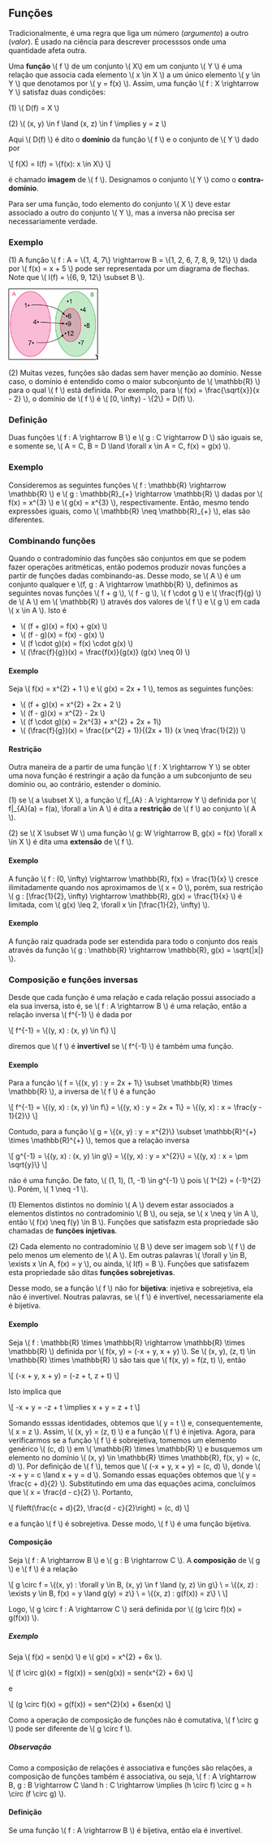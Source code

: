 ## Funções

Tradicionalmente, é uma regra que liga um número (*argumento*) a outro (*valor*). É usado na ciência para descrever processsos onde uma quantidade afeta outra.

Uma **função** \\( f \\) de um conjunto \\( X\\) em um conjunto \\( Y \\) é uma relação que associa cada elemento \\( x \in X \\) a um único elemento \\( y \in Y \\) que denotamos por \\( y = f(x) \\). Assim, uma função \\( f : X \rightarrow Y \\) satisfaz duas condições:

(1) \\( D(f) = X \\)

(2) \\( (x, y) \in f \land (x, z) \in f \implies y = z \\)

Aqui \\( D(f) \\) é dito o **domínio** da função \\( f \\) e o conjunto de \\( Y \\) dado por

\\[
f(X) = I(f) = \\{f(x): x \in X\\}
\\]

é chamado **imagem** de \\( f \\). Designamos o conjunto \\( Y \\) como o **contra-domínio**.

Para ser uma função, todo elemento do conjunto \\( X \\) deve estar associado a outro do conjunto \\( Y \\), mas a inversa não precisa ser necessariamente verdade.

### Exemplo

(1) A função \\( f : A = \\{1, 4, 7\\} \rightarrow B = \\{1, 2, 6, 7, 8, 9, 12\\} \\) dada por \\( f(x) = x + 5 \\) pode ser representada por um diagrama de flechas. Note que \\( I(f) = \\{6, 9, 12\\} \subset B \\).

![Diagrama de flechas (setas) exibindo os elementos de A ligados a alguns dos elementos de B, mas não todos](../img/fem/diagrama_de_flechas.png)

(2) Muitas vezes, funções são dadas sem haver menção ao domínio. Nesse caso, o domínio é entendido como o maior subconjunto de \\( \mathbb{R} \\) para o qual \\( f \\) está definida. Por exemplo, para \\( f(x) = \frac{\sqrt{x}}{x - 2} \\), o domínio de \\( f \\) é \\( [0, \infty) - \\{2\\} = D(f) \\).

### Definição

Duas funções \\( f : A \rightarrow B \\) e \\( g : C \rightarrow D \\) são iguais se, e somente se, \\( A = C, B = D \land \forall x \in A = C, f(x) = g(x) \\).

### Exemplo

Consideremos as seguintes funções \\( f : \mathbb{R} \rightarrow \mathbb{R} \\) e \\( g : \mathbb{R}\_{+} \rightarrow \mathbb{R} \\) dadas por \\( f(x) = x^{3} \\) e \\( g(x) = x^{3} \\), respectivamente. Então, mesmo tendo expressões iguais, como \\( \mathbb{R} \neq \mathbb{R}_{+} \\), elas são diferentes.

### Combinando funções

Quando o contradomínio das funções são conjuntos em que se podem fazer operações aritméticas, então podemos produzir novas funções a partir de funções dadas combinando-as. Desse modo, se \\( A \\) é um conjunto qualquer e \\(f, g : A \rightarrow \mathbb{R} \\), definimos as seguintes novas funções \\( f + g \\), \\( f - g \\), \\( f \cdot g \\) e \\( \frac{f}{g} \\) de \\( A \\) em \\( \mathbb{R} \\) através dos valores de \\( f \\) e  \\( g \\) em cada \\( x \in A \\). Isto é

- \\( (f + g)(x) = f(x) + g(x) \\)
- \\( (f - g)(x) = f(x) - g(x) \\)
- \\( (f \cdot g)(x) = f(x) \cdot g(x) \\)
- \\( (\frac{f}{g})(x) = \frac{f(x)}{g(x)} (g(x) \neq 0) \\)

#### Exemplo

Seja \\( f(x) = x^{2} + 1 \\) e \\( g(x) = 2x + 1 \\), temos as seguintes funções:

- \\( (f + g)(x) = x^{2} + 2x + 2 \\)
- \\( (f - g)(x) = x^{2} - 2x \\)
- \\( (f \cdot g)(x) = 2x^{3} + x^{2} + 2x + 1\\)
- \\( (\frac{f}{g})(x) = \frac{(x^{2} + 1)}{(2x + 1)} (x \neq \frac{1}{2}) \\)

#### Restrição

Outra maneira de a partir de uma função \\( f : X \rightarrow Y \\) se obter uma nova função é restringir a ação da função a um subconjunto de seu domínio ou, ao contrário, estender o domínio.

(1) se \\( a \subset X \\), a função \\( f|\_{A} : A \rightarrow Y \\) definida por \\( f|_{A}(a) = f(a), \forall a \in A \\) é dita a **restrição** de \\( f \\) ao conjunto \\( A \\).

(2) se \\( X \subset W \\) uma função \\( g: W \rightarrow B, g(x) = f(x) \forall x \in X \\) é dita uma **extensão** de \\( f \\).

#### Exemplo

A função \\( f : (0, \infty) \rightarrow \mathbb{R}, f(x) = \frac{1}{x} \\) cresce ilimitadamente quando nos aproximamos de \\( x = 0 \\), porém, sua restrição \\( g : [\frac{1}{2}, \infty) \rightarrow \mathbb{R}, g(x) = \frac{1}{x} \\) é limitada, com \\( g(x) \leq 2, \forall x \in [\frac{1}{2}, \infty) \\).

#### Exemplo

A função raiz quadrada pode ser estendida para todo o conjunto dos reais através da função \\( g : \mathbb{R} \rightarrow \mathbb{R}, g(x) = \sqrt{|x|} \\).

### Composição e funções inversas

Desde que cada função é uma relação e cada relação possui associado a ela sua inversa, isto é, se \\( f : A \rightarrow B \\) é uma relação, então a relação inversa \\( f^{-1} \\) é dada por

\\[
f^{-1} = \\{(y, x) : (x, y) \in f\\}
\\]

diremos que \\( f \\) é **invertível** se \\( f^{-1} \\) é também uma função.

#### Exemplo

Para a função \\( f = \\{(x, y) : y = 2x + 1\\} \subset \mathbb{R} \times \mathbb{R} \\), a inversa de \\( f \\) é a função

\\[
f^{-1} = \\{(y, x) : (x, y) \in f\\} = \\{(y, x) : y = 2x + 1\\} = \\{(y, x) : x = \frac{y - 1}{2}\\}
\\]

Contudo, para a função \\( g = \\{(x, y) : y = x^{2}\\} \subset \mathbb{R}^{+} \times \mathbb{R}^{+} \\), temos que a relação inversa

\\[
g^{-1} = \\{(y, x) : (x, y) \in g\\} = \\{(y, x) : y = x^{2}\\} = \\{(y, x) : x = \pm \sqrt{y}\\}
\\]

não é uma função. De fato, \\( (1, 1), (1, -1) \in g^{-1} \\) pois \\( 1^{2} = (-1)^{2} \\). Porém, \\( 1 \neq -1 \\).

(1) Elementos distintos no domínio \\( A \\) devem estar associados a elementos distintos no contradomínio \\( B \\), ou seja, se \\( x \neq y \in A \\), então \\( f(x) \neq f(y) \in B \\). Funções que satisfazm esta propriedade são chamadas de **funções injetivas**.

(2) Cada elemento no contradomínio \\( B \\) deve ser imagem sob \\( f \\) de pelo menos um elemento de \\( A \\). Em outras palavras \\( \forall y \in B,  \exists x \in A, f(x) = y \\), ou ainda, \\( I(f) = B \\). Funções que satisfazem esta propriedade são ditas **funções sobrejetivas**.

Desse modo, se a função \\( f \\) não for **bijetiva**: injetiva e sobrejetiva, ela não é invertível. Noutras palavras, se \\( f \\) é invertível, necessariamente ela é bijetiva.

#### Exemplo

Seja \\( f : \mathbb{R} \times \mathbb{R} \rightarrow \mathbb{R} \times \mathbb{R} \\) definida por \\( f(x, y) = (-x + y, x + y) \\). Se \\( (x, y), (z, t) \in \mathbb{R} \times \mathbb{R} \\) são tais que \\( f(x, y) = f(z, t) \\), então

\\[
(-x + y, x + y) = (-z + t, z + t)
\\]

Isto implica que

\\[
-x + y = -z + t \implies x + y = z + t
\\]

Somando esssas identidades, obtemos que \\( y = t \\) e, consequentemente, \\( x = z \\). Assim, \\( (x, y) = (z, t) \\) e a função \\( f \\) é injetiva. Agora, para verificarmos se a função \\( f \\) é sobrejetiva, tomemos um elemento genérico \\( (c, d) \\) em \\( \mathbb{R} \times \mathbb{R} \\) e busquemos um elemento no domínio \\( (x, y) \in \mathbb{R} \times \mathbb{R}, f(x, y) = (c, d) \\). Por definição de \\( f \\), temos que \\( (-x + y, x + y) = (c, d) \\), donde \\( -x + y = c \land x + y = d \\). Somando essas equações obtemos que \\( y = \frac{c + d}{2} \\). Substitutindo em uma das equações acima, concluímos que \\( x = \frac{d - c}{2} \\). Portanto,

\\[
f\left(\frac{c + d}{2}, \frac{d - c}{2}\right) = (c, d)
\\]

e a função \\( f \\) é sobrejetiva. Desse modo, \\( f \\) é uma função bijetiva.

#### Composição

Seja \\( f : A \rightarrow B \\) e \\( g : B \rightarrow C \\). A **composição** de \\( g \\) e \\( f \\) é a relação

\\[
g \circ f = \\{(x, y) : \forall y \in B, (x,  y) \in f \land (y, z) \in g\\} \\
= \\{(x, z) : \exists y \in B, f(x) = y \land g(y) = z\\} \\
= \\{(x, z) : g(f(x)) = z\\} \\
\\]

Logo, \\( g \circ f : A \rightarrow C \\) será definida por \\( (g \circ f)(x) = g(f(x)) \\).

##### Exemplo

Seja \\( f(x) = sen(x) \\) e \\( g(x) = x^{2} + 6x \\).

\\[
(f \circ g)(x) = f(g(x)) = sen(g(x)) = sen(x^{2} + 6x)
\\]

e

\\[
(g \circ f)(x) = g(f(x)) = sen^{2}(x) + 6sen(x)
\\]

Como a operação de composição de funções não é comutativa, \\( f \circ g \\) pode ser diferente de \\( g \circ f \\).

##### Observação

Como a composição de relações é associativa e funções são relações, a composição de funções também é associativa, ou seja, \\( f : A \rightarrow B, g : B \rightarrow C \land h : C \rightarrow \implies (h \circ f) \circ g = h \circ (f \circ g) \\).



#### Definição

Se uma função \\( f : A \rightarrow B \\) é bijetiva, então ela é invertível.
